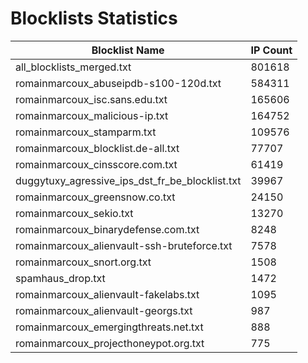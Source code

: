 # Blocklists Statistics
| Blocklist Name | IP Count |
|----|----|
| all_blocklists_merged.txt | 801618 |
| romainmarcoux_abuseipdb-s100-120d.txt | 584311 |
| romainmarcoux_isc.sans.edu.txt | 165606 |
| romainmarcoux_malicious-ip.txt | 164752 |
| romainmarcoux_stamparm.txt | 109576 |
| romainmarcoux_blocklist.de-all.txt | 77707 |
| romainmarcoux_cinsscore.com.txt | 61419 |
| duggytuxy_agressive_ips_dst_fr_be_blocklist.txt | 39967 |
| romainmarcoux_greensnow.co.txt | 24150 |
| romainmarcoux_sekio.txt | 13270 |
| romainmarcoux_binarydefense.com.txt | 8248 |
| romainmarcoux_alienvault-ssh-bruteforce.txt | 7578 |
| romainmarcoux_snort.org.txt | 1508 |
| spamhaus_drop.txt | 1472 |
| romainmarcoux_alienvault-fakelabs.txt | 1095 |
| romainmarcoux_alienvault-georgs.txt | 987 |
| romainmarcoux_emergingthreats.net.txt | 888 |
| romainmarcoux_projecthoneypot.org.txt | 775 |
